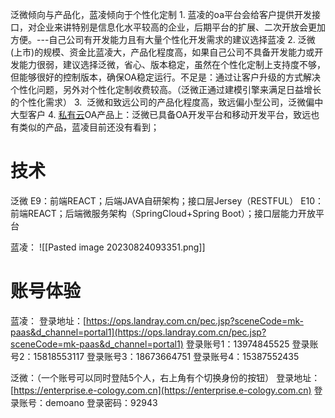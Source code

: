 泛微倾向与产品化，蓝凌倾向于个性化定制
	1. 蓝凌的oa平台会给客户提供开发接口，对企业来讲特别是信息化水平较高的企业，后期平台的扩展、二次开放会更加方便。---自己公司有开发能力且有大量个性化开发需求的建议选择蓝凌
	2. 泛微(上市)的规模、资金比蓝凌大，产品化程度高，如果自己公司不具备开发能力或开发能力很弱，建议选择泛微，省心、版本稳定，虽然在个性化定制上支持度不够，但能够很好的控制版本，确保OA稳定运行。不足是：通过让客户升级的方式解决个性化问题，另外对个性化定制收费较高。（泛微正通过建模引擎来满足日益增长的个性化需求）
	3.  泛微和致远公司的产品化程度高，致远偏小型公司，泛微偏中大型客户
	4. [私有云](https://www.zhihu.com/search?q=%E7%A7%81%E6%9C%89%E4%BA%91&search_source=Entity&hybrid_search_source=Entity&hybrid_search_extra=%7B%22sourceType%22%3A%22answer%22%2C%22sourceId%22%3A%22153820544%22%7D)OA产品上：泛微已具备OA开发平台和移动开发平台，致远也有类似的产品，蓝凌目前还没有看到；

# 技术
泛微
E9：前端REACT；后端JAVA自研架构；接口层Jersey（RESTFUL）
E10： 前端REACT；后端微服务架构（SpringCloud+Spring Boot）；接口层能力开放平台

蓝凌：
![[Pasted image 20230824093351.png]]
# 账号体验
蓝凌：
登录地址：[https://ops.landray.com.cn/pec.jsp?sceneCode=mk-paas&d_channel=portal1](https://ops.landray.com.cn/pec.jsp?sceneCode=mk-paas&d_channel=portal1)
登录账号1：13974845525
登录账号2：15818553117
登录账号3：18673664751
登录账号4：15387552435

泛微：（一个账号可以同时登陆5个人，右上角有个切换身份的按钮）
登录地址：[https://enterprise.e-cology.com.cn](https://enterprise.e-cology.com.cn)
登录账号：demoano
登录密码：92943